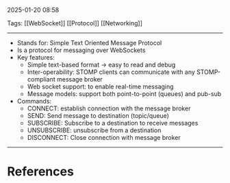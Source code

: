 2025-01-20 08:58

Tags: [[WebSocket]] [[Protocol]] [[Networking]]

---

- Stands for: Simple Text Oriented Message Protocol
- Is a protocol for messaging over WebSockets
- Key features:
  - Simple text-based format -> easy to read and debug
  - Inter-operability: STOMP clients can communicate with any STOMP-compliant message broker
  - Web socket support: to enable real-time messaging
  - Message models: support both point-to-point (queues) and pub-sub
- Commands:
  - CONNECT: establish connection with the message broker
  - SEND: Send message to destination (topic/queue)
  - SUBSCRIBE: Subscribe to a destination to receive messages
  - UNSUBSCRIBE: unsubscribe from a destination
  - DISCONNECT: Close connection with message broker

---

# References
